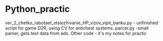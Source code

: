 # Python_practic

ver_2_chetko_rabotaet_otslezhivanie_HP_vizov_vipit_banku.py - unfinished script for game D2R, using CV for anticheat systems.
parcer.py -small parser, gets text data from ads.
Other code - it's my notes for practic 
